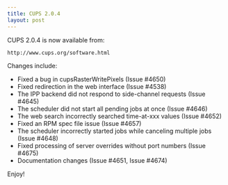 ```yaml
---
title: CUPS 2.0.4
layout: post
---
```


CUPS 2.0.4 is now available from:

    http://www.cups.org/software.html

Changes include:

- Fixed a bug in cupsRasterWritePixels (Issue #4650)
- Fixed redirection in the web interface (Issue #4538)
- The IPP backend did not respond to side-channel requests (Issue #4645)
- The scheduler did not start all pending jobs at once (Issue #4646)
- The web search incorrectly searched time-at-xxx values (Issue #4652)
- Fixed an RPM spec file issue (Issue #4657)
- The scheduler incorrectly started jobs while canceling multiple jobs (Issue #4648)
- Fixed processing of server overrides without port numbers (Issue #4675)
- Documentation changes (Issue #4651, Issue #4674)

Enjoy!
